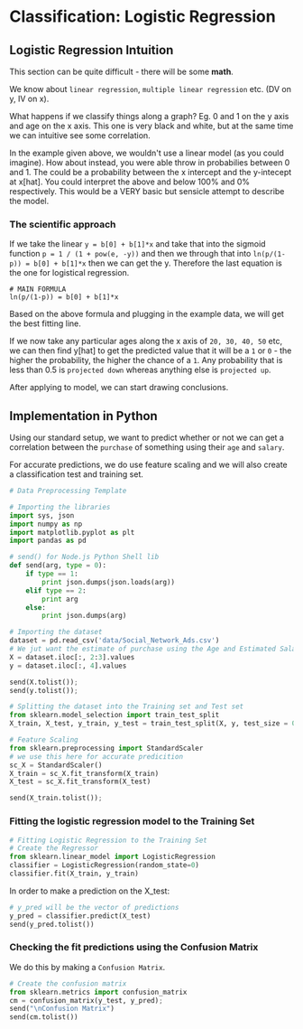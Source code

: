 # Classification: Logistic Regression

## Logistic Regression Intuition

This section can be quite difficult - there will be some **math**.

We know about `linear regression`, `multiple linear regression` etc. (DV on y, IV on x).

What happens if we classify things along a graph? Eg. 0 and 1 on the y axis and age on the x axis. This one is very black and white, but at the same time we can intuitive see some correlation.

In the example given above, we wouldn't use a linear model (as you could imagine). How about instead, you were able throw in probabilies between 0 and 1. The could be a probability between the x intercept and the y-intecept at x[hat]. You could interpret the above and below 100% and 0% respectively. This would be a VERY basic but sensicle attempt to describe the model.

### The scientific approach

If we take the linear `y = b[0] + b[1]*x` and take that into the sigmoid function `p = 1 / (1 + pow(e, -y))` and then we through that into `ln(p/(1-p)) = b[0] + b[1]*x` then we can get the y. Therefore the last equation is the one for logistical regression.

```
# MAIN FORMULA
ln(p/(1-p)) = b[0] + b[1]*x
```

Based on the above formula and plugging in the example data, we will get the best fitting line.

If we now take any particular ages along the x axis of `20, 30, 40, 50` etc, we can then find y[hat] to get the predicted value that it will be a `1` or `0` - the higher the probability, the higher the chance of a `1`. Any probability that is less than 0.5 is `projected down` whereas anything else is `projected up`.

After applying to model, we can start drawing conclusions.

## Implementation in Python

Using our standard setup, we want to predict whether or not we can get a correlation between the `purchase` of something using their `age` and `salary`.

For accurate predictions, we do use feature scaling and we will also create a classification test and training set.

```python
# Data Preprocessing Template

# Importing the libraries
import sys, json
import numpy as np
import matplotlib.pyplot as plt
import pandas as pd

# send() for Node.js Python Shell lib
def send(arg, type = 0):
	if type == 1:
		print json.dumps(json.loads(arg))
	elif type == 2:
		print arg
	else:
		print json.dumps(arg)

# Importing the dataset
dataset = pd.read_csv('data/Social_Network_Ads.csv')
# We jut want the estimate of purchase using the Age and Estimated Salary
X = dataset.iloc[:, 2:3].values
y = dataset.iloc[:, 4].values

send(X.tolist());
send(y.tolist());

# Splitting the dataset into the Training set and Test set
from sklearn.model_selection import train_test_split
X_train, X_test, y_train, y_test = train_test_split(X, y, test_size = 0.25, random_state = 0)

# Feature Scaling
from sklearn.preprocessing import StandardScaler
# we use this here for accurate predicition
sc_X = StandardScaler()
X_train = sc_X.fit_transform(X_train)
X_test = sc_X.fit_transform(X_test)

send(X_train.tolist());
```

### Fitting the logistic regression model to the Training Set

```python
# Fitting Logistic Regression to the Training Set
# Create the Regressor
from sklearn.linear_model import LogisticRegression
classifier = LogisticRegression(random_state=0)
classifier.fit(X_train, y_train)
```

In order to make a prediction on the X_test:

```python
# y_pred will be the vector of predictions
y_pred = classifier.predict(X_test)
send(y_pred.tolist())
```

### Checking the fit predictions using the Confusion Matrix

We do this by making a `Confusion Matrix`.

```python
# Create the confusion matrix
from sklearn.metrics import confusion_matrix
cm = confusion_matrix(y_test, y_pred);
send("\nConfusion Matrix")
send(cm.tolist())
```


